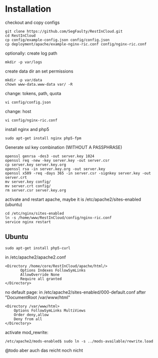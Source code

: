 # Installation

checkout and copy configs

    git clone https://github.com/SegFaulty/RestInCloud.git
    cd RestInCloud
    cp config/example-config.json config/config.json
    cp deployment/apache/example-nginx-ric.conf config/nginx-ric.conf

optionally: create log path

	mkdir -p var/logs

create data dir an set permissions

	mkdir -p var/data
	chown www-data.www-data var/ -R


change: tokens, path, quota

    vi config/config.json

change: host

	vi config/nginx-ric.conf
	
install nginx and php5

	sudo apt-get install nginx php5-fpm

Generate ssl key combination (WITHOUT A PASSPHRASE)
	
	openssl genrsa -des3 -out server.key 1024
	openssl req -new -key server.key -out server.csr
	cp server.key server.key.org
    openssl rsa -in server.key.org -out server.key
	openssl x509 -req -days 365 -in server.csr -signkey server.key -out server.crt
	mv server.key config/
	mv server.crt config/
	rm server.csr server.key.org

activate and restart apache, maybe it is /etc/apache2/sites-enabled (ubuntu)

    cd /etc/nginx/sites-enabled
    ln -s /home/www/RestInCloud/config/nginx-ric.conf
    service nginx restart
	

## Ubuntu

    sudo apt-get install php5-curl

in /etc/apache2/apache2.conf

	<Directory /home/core/RestInCloud/apache/html/>
		   Options Indexes FollowSymLinks
		   AllowOverride None
		   Require all granted
	</Directory>

no default page: in /etc/apache2/sites-enabled/000-default.conf after "DocumentRoot /var/www/html"

    <Directory /var/www/html>
        Options FollowSymLinks MultiViews
        Order deny,allow
        Deny from all
    </Directory>

activate mod_rewrite:

    /etc/apache2/mods-enabled$ sudo ln -s ../mods-available/rewrite.load

@todo aber auch das reicht noch nicht